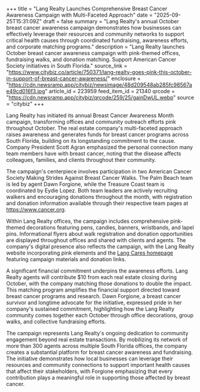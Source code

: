 +++
title = "Lang Realty Launches Comprehensive Breast Cancer Awareness Campaign with Multi-Faceted Approach"
date = "2025-09-25T15:31:09Z"
draft = false
summary = "Lang Realty's annual October breast cancer awareness campaign demonstrates how businesses can effectively leverage their resources and community networks to support critical health causes through coordinated fundraising, awareness efforts, and corporate matching programs."
description = "Lang Realty launches October breast cancer awareness campaign with pink-themed offices, fundraising walks, and donation matching. Support American Cancer Society initiatives in South Florida."
source_link = "https://www.citybiz.co/article/750371/lang-realty-goes-pink-this-october-in-support-of-breast-cancer-awareness/"
enclosure = "https://cdn.newsramp.app/citybiz/newsimage/48d209548ab285fc98567ae49cd016f3.jpg"
article_id = 223959
feed_item_id = 21340
qrcode = "https://cdn.newsramp.app/citybiz/qrcode/259/25/gainDwUL.webp"
source = "citybiz"
+++

<p>Lang Realty has initiated its annual Breast Cancer Awareness Month campaign, transforming offices and community outreach efforts pink throughout October. The real estate company's multi-faceted approach raises awareness and generates funds for breast cancer programs across South Florida, building on its longstanding commitment to the cause. Company President Scott Agran emphasized the personal connection many team members have with breast cancer, noting that the disease affects colleagues, families, and clients throughout their community.</p><p>The campaign's centerpiece involves participation in two American Cancer Society Making Strides Against Breast Cancer Walks. The Palm Beach team is led by agent Dawn Forgione, while the Treasure Coast team is coordinated by Eydie Lopez. Both team leaders are actively recruiting walkers and encouraging donations throughout the month, with registration and donation information available through their respective team pages at <a href="https://www.cancer.org" rel="nofollow" target="_blank">https://www.cancer.org</a>.</p><p>Within Lang Realty offices, the campaign includes comprehensive pink-themed decorations featuring pens, candies, banners, wristbands, and lapel pins. Informational flyers about walk registration and donation opportunities are displayed throughout offices and shared with clients and agents. The company's digital presence also reflects the campaign, with the Lang Realty website incorporating pink elements and the <a href="https://www.langrealty.com/lang-cares" rel="nofollow" target="_blank">Lang Cares homepage</a> featuring campaign materials and donation links.</p><p>A significant financial commitment underpins the awareness efforts. Lang Realty agents will contribute $10 from each real estate closing during October, with the company matching those donations to double the impact. This matching program amplifies the financial support directed toward breast cancer programs and research. Dawn Forgione, a breast cancer survivor and longtime advocate for the initiative, expressed pride in her company's sustained commitment, highlighting how the Lang Realty community comes together each October through office decorations, group walks, and collective fundraising efforts.</p><p>The campaign represents Lang Realty's ongoing dedication to community engagement beyond real estate transactions. By mobilizing its network of more than 300 agents across multiple South Florida offices, the company creates a substantial platform for breast cancer awareness and fundraising. The initiative demonstrates how local businesses can leverage their resources and community connections to support important health causes that affect their stakeholders, with Forgione emphasizing that every contribution plays a meaningful role in supporting those affected by breast cancer.</p>